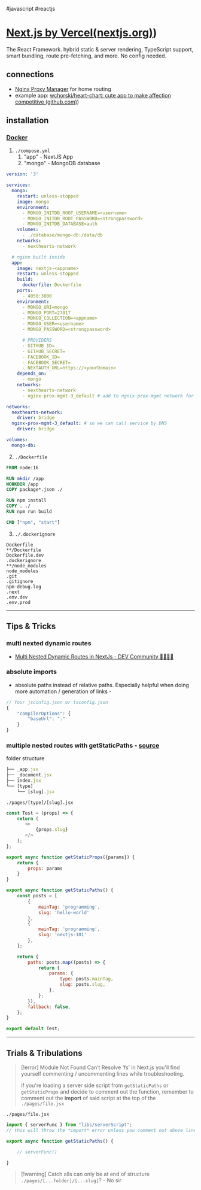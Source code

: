 #javascript #reactjs
# [Next.js by Vercel(nextjs.org)](/vault/nextjs.org))
The React Framework. hybrid static & server rendering, TypeScript support, smart bundling, route pre-fetching, and more. No config needed.

## connections
- [Nginx Proxy Manager](/vault/%F0%9F%93%81developer/Home__Lab__%F0%9F%8F%A0/Nginx__Proxy__Manager.md) for home routing
- example app: [wchorski/heart-chart: cute app to make affection competitive (github.com)](/vault/github.com))

## installation
### [Docker](/vault/%F0%9F%93%81developer/Home__Lab__%F0%9F%8F%A0/Docker.md)
1. `./compose.yml`
	1. "app" - NextJS App
	2. "mongo" - MongoDB database
```yml
version: '3'

services:
  mongo:
    restart: unless-stopped
    image: mongo
    environment:
      - MONGO_INITDB_ROOT_USERNAME=<username>
      - MONGO_INITDB_ROOT_PASSWORD=<strongpassword>
      - MONGO_INITDB_DATABASE=auth
    volumes:
      - ./database/mongo-db:/data/db
    networks:
      - nexthearts-network

  # nginx built inside
  app:
    image: nextjs-<appname>
    restart: unless-stopped
    build:
      dockerfile: Dockerfile
    ports:
      - 4050:3000
    environment:
      - MONGO_URI=mongo
      - MONGO_PORT=27017
      - MONGO_COLLECTION=<appname>
      - MONGO_USER=<username>
      - MONGO_PASSWORD=<strongpassword>

      # PROVIDERS
      - GITHUB_ID=
      - GITHUB_SECRET=
      - FACEBOOK_ID=
      - FACEBOOK_SECRET=
      - NEXTAUTH_URL=https://<yourDomain>
    depends_on:
      - mongo
    networks:
      - nexthearts-network
      - nginx-prox-mgmt-3_default # add to ngnix-prox-mgmt network for Docker DNS

networks:
  nexthearts-network:
    driver: bridge
  nginx-prox-mgmt-3_default: # so we can call service by DNS
    driver: bridge

volumes:
  mongo-db:
```

2. `./Dockerfile`
```dockerfile
FROM node:16

RUN mkdir /app
WORKDIR /app
COPY package*.json ./

RUN npm install
COPY . ./
RUN npm run build

CMD ["npm", "start"]
```

3. `./.dockerignore`
```
Dockerfile
**/Dockerfile
Dockerfile.dev
.dockerignore
**/node_modules
node_modules
.git
.gitignore
npm-debug.log
.next
.env.dev
.env.prod
```

---
## Tips & Tricks
### multi nexted dynamic routes
- [Multi Nested Dynamic Routes in NextJs - DEV Community 👩‍💻👨‍💻](/vault/https://dev.to/willholmes/multi-nested-dynamic-routes-in-nextjs-30f7)

### absolute imports
- absolute paths instead of relative paths. Especially helpful when doing more automation / generation of links - [](/vault/https://ahmadawais.com/next-js-absolute-imports-aliases/#:~:text=Next.js__Absolute__Imports__%2523__Basically__you__only__need,via__jsconfig.json__(JS__projects)__or__tsconfig.json__(TS__projects).)
```js
// Your jsconfig.json or tsconfig.json 
{ 
	"compilerOptions": { 
		"baseUrl": "." 
	} 
}
```

### multiple nested routes with getStaticPaths - [source](/vault/https://stackoverflow.com/questions/61732511/how-to-use-multiple-nested-dynamic-routes-with-getstaticpaths)
folder structure
```js
├── _app.jsx
├── _document.jsx
├── index.jsx
└── [type]
    └── [slug].jsx
```

`./pages/[type]/[slug].jsx`
```javascript
const Test = (props) => {
    return (
       <>
           {props.slug}
       </>
    );
};

export async function getStaticProps({params}) {
    return {
        props: params
    }
}

export async function getStaticPaths() {
    const posts = [
        {
            mainTag: 'programming',
            slug: 'hello-world'
        },
        {
            mainTag: 'programming',
            slug: 'nextjs-101'
        },
    ];

    return {
        paths: posts.map((posts) => {
            return {
                params: {
                    type: posts.mainTag,
                    slug: posts.slug,
                },
            };
        }),
        fallback: false,
    };
}

export default Test;
```


---
## Trials & Tribulations
> [!error] Module Not Found Can’t Resolve ‘fs’ in Next.js
> you'll find yourself commenting / uncommenting lines while troubleshooting. 
> 
> if you're loading a server side script from `getStaticPaths` or `getStaticProps` and decide to comment out the function, remember to comment out the **import** of said script at the top of the `./pages/file.jsx` 

`./pages/file.jsx`
```javascript
import { serverFunc } from "libs/serverScript"; 
// this will throw the *import* error unless you comment out above line too

export async function getStaticPaths() {

	// serverFunc() 

}
```

> [!warning] Catch alls can only be at end of structure
> `./pages/[...folder]/[...slug]`? - No sir

